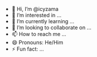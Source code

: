 - 👋 Hi, I’m @icyzama
- 👀 I’m interested in ...
- 🌱 I’m currently learning ...
- 💞️ I’m looking to collaborate on ...
- 📫 How to reach me ...
- 😄 Pronouns: He/Him
- ⚡ Fun fact: ...

<!---
icyzama/icyzama is a ✨ special ✨ repository because its `README.md` (this file) appears on your GitHub profile.
You can click the Preview link to take a look at your changes.
--->
